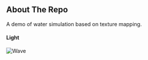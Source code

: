## About The Repo
A demo of water simulation based on texture mapping.  

#### Light
![Wave](./profiles/profile.gif)  